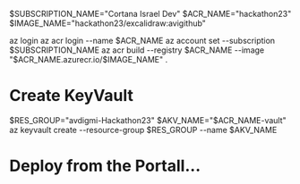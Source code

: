 $SUBSCRIPTION_NAME="Cortana Israel Dev"
$ACR_NAME="hackathon23"
$IMAGE_NAME="hackathon23/excalidraw:avigithub"

az login
az acr login --name $ACR_NAME
az account set --subscription $SUBSCRIPTION_NAME
az acr build --registry $ACR_NAME --image "$ACR_NAME.azurecr.io/$IMAGE_NAME" .


# Create KeyVault
$RES_GROUP="avdigmi-Hackathon23"
$AKV_NAME="$ACR_NAME-vault"
az keyvault create --resource-group $RES_GROUP --name $AKV_NAME

# Deploy from the Portall...